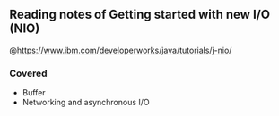 ## Reading notes of Getting started with new I/O (NIO)

  @https://www.ibm.com/developerworks/java/tutorials/j-nio/

### Covered
 * Buffer
 * Networking and asynchronous I/O  
